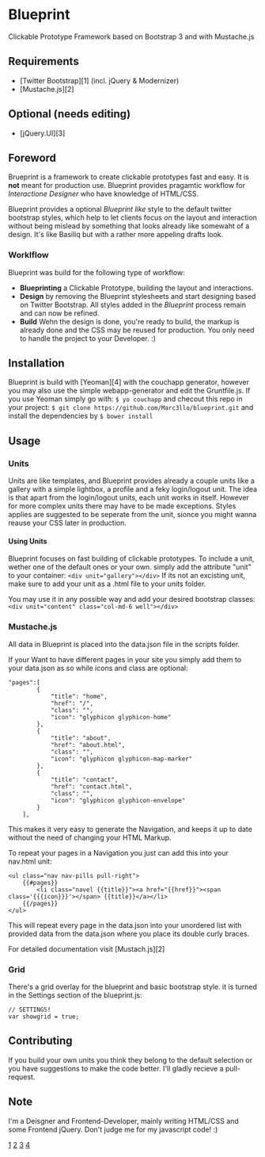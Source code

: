 Blueprint
=========

Clickable Prototype Framework based on Bootstrap 3 and with Mustache.js

## Requirements
* [Twitter Bootstrap][1] (incl. jQuery & Modernizer)
* [Mustache.js][2]

## Optional (needs editing)
* [jQuery.UI][3]


## Foreword
Brueprint is a framework to create clickable prototypes fast and easy. It is **not** meant for production use. Blueprint provides pragamtic workflow for _Interactione Designer_ who have knowledge of HTML/CSS.

Blueprint provides a optional _Blueprint like_ style to the default twitter bootstrap styles, which help to let clients focus on the layout and interaction without being mislead by something that looks already like somewaht of a design. It's like Basiliq but with a rather more appeling drafts look.

### Worklflow
Blueprint was build for the following type of workflow:
* **Blueprinting** a Clickable Prototype, building the layout and interactions.
* **Design** by removing the Blueprint stylesheets and start designing based on Twitter Bootstrap. All styles added in the _Blueprint_ process remain and can now be refined.
* **Build** Wehn the design is done, you're ready to build, the markup is already done and the CSS may be reused for production. You only need to handle the project to your Developer. :)

## Installation
Blueprint is build with [Yeoman][4] with the couchapp generator, however you may also use the simple webapp-generator and edit the Gruntfile.js. If you use Yeoman simply go with:
`$ yo couchapp`
and checout this repo in your project:
`$ git clone https://github.com/Marc3llo/blueprint.git` 
and install the dependencies by
`$ bower install`


## Usage
### Units
Units are like templates, and Blueprint provides already a couple units like a gallery with a simple lightbox, a profile and a feky login/logout unit. The idea is that apart from the login/logout units, each unit works in itself. However for more complex units there may have to be made exceptions. Styles applies are suggested to be seperate from the unit, sionce you might wanna reause your CSS later in production.

#### Using Units
Blueprint focuses on fast building of clickable prototypes. To include a unit, wether one of the default ones or your own. simply add the attribute "unit" to your container:
`<div unit="gallery"></div>`
If its not an excisting unit, make sure to add your unit as a .html file to your _units_ folder. 

You may use it in any possible way and add your desired bootstrap classes:
`<div unit="content" class="col-md-6 well"></div>`

### Mustache.js
All data in Blueprint is placed into the data.json file in the scripts folder.

If your Want to have different pages in your site you simply add them to your data.json as so while icons and class are optional:
```
"pages":[
		{
			"title": "home",
			"href": "/",
			"class": "",
			"icon": "glyphicon glyphicon-home"
		},
		{
			"title": "about",
			"href": "about.html",
			"class": "",
			"icon": "glyphicon glyphicon-map-marker"
		},
		{
			"title": "contact",
			"href": "contact.html",
			"class": "",
			"icon": "glyphicon glyphicon-envelope"
		}
	],
```
This makes it very easy to generate the Navigation, and keeps it up to date without the need of changing your HTML Markup.

To repeat your pages in a Navigation you just can add this into your nav.html unit:
```
<ul class="nav nav-pills pull-right">
	{{#pages}}
		<li class="navel {{title}}"><a href="{{href}}"><span class='{{{icon}}}'></span> {{title}}</a></li>
	{{/pages}}
</ul>
```
This will repeat every page in the data.json into your unordered list with provided data from the data.json where you place its double curly braces.

For detailed documentation visit [Mustach.js][2]

### Grid
There's a grid overlay for the blueprint and basic bootstrap style. it is turned in the Settings section of the blueprint.js:
```
// SETTINGS!
var showgrid = true;
```

## Contributing
If you build your own units you think they belong to the default selection or you have suggestions to make the code better. I'll gladly recieve a pull-request.

## Note
I'm a Deisgner and Frontend-Developer, mainly writing HTML/CSS and some Frontend jQuery. Don't judge me for my javascript code! :)




[1](http://getbootstrap.com/)
[2](https://github.com/janl/mustache.js)
[3](https://jqueryui.com/)
[4](http://yeoman.io)